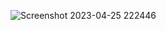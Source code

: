 
![Screenshot 2023-04-25 222446](https://user-images.githubusercontent.com/115331883/234477607-bba8608a-396c-4e4f-81f7-964be1c4c9fb.png)
